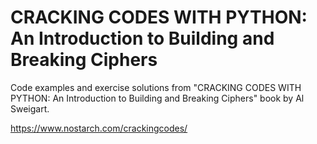 # CRACKING CODES WITH PYTHON: An Introduction to Building and Breaking Ciphers

Code examples and exercise solutions from 
"CRACKING CODES WITH PYTHON: An Introduction to Building and Breaking Ciphers" 
book by Al Sweigart.

https://www.nostarch.com/crackingcodes/